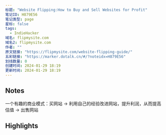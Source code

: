 ```yaml
---
标题: "Website Flipping:How to Buy and Sell Websites for Profit"
笔记ID: H879E56
笔记类型: page
星标: false
tags: 
  - IndieHacker
域名: flipmysite.com
域名2: flipmysite.com
作者: ""
原文链接: "https://flipmysite.com/website-flipping-guide/"
五彩链接: "https://marker.dotalk.cn/#/?noteidx=H879E56"
划线数量: 0
创建时间: 2024-01-29 18:19
更新时间: 2024-01-29 18:19
---
```


## Notes
一个有趣的商业模式：买网站 → 利用自己的经验改进网站，提升利润，从而提高估值 → 出售网站

## Highlights
